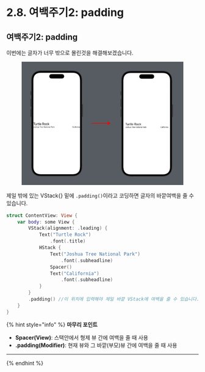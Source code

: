 # 2.8. 여백주기2: padding

###

## 여백주기2: padding

이번에는 글자가 너무 밖으로 몰린것을 해결해보겠습니다.

<figure><img src="../.gitbook/assets/Group 73.png" alt=""><figcaption></figcaption></figure>

제일 밖에 있는 VStack{} 밑에 `.padding()`이라고 코딩하면 글자의 바깥여백을 줄 수 있습니다.

```swift
struct ContentView: View {
    var body: some View {
        VStack(alignment: .leading) {
            Text("Turtle Rock")
                .font(.title)
            HStack {
                Text("Joshua Tree National Park")
                    .font(.subheadline)
                Spacer()
                Text("California")
                    .font(.subheadline)
            }
        }
        .padding() //이 위치에 입력해야 제일 바깥 VStack에 여백을 줄 수 있습니다.
    }
}
```

{% hint style="info" %}
**마무리 포인트**

* **Spacer(View)**: 스택안에서 형제 뷰 간에 여백을 줄 때 사용
* **.padding(Modifier)**: 현재 뷰와 그 바깥(부모)뷰 간에 여백을 줄 때 사용

****
{% endhint %}
